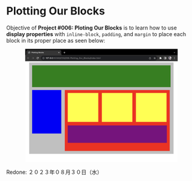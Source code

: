 # Plotting Our Blocks

Objective of **Project #006: Ploting Our Blocks** is to learn how to use **display properties** with `inline-block`, `padding`, and `margin` to place each block in its proper place as seen below:

<div align="center">
<img src="img/plotting-blocks.png" height="300px">
</div>

Redone: ２０２３年０８月３０日（水）